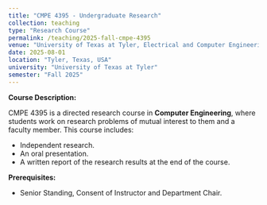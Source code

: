 ```yaml
---
title: "CMPE 4395 - Undergraduate Research"
collection: teaching
type: "Research Course"
permalink: /teaching/2025-fall-cmpe-4395
venue: "University of Texas at Tyler, Electrical and Computer Engineering Department"
date: 2025-08-01
location: "Tyler, Texas, USA"
university: "University of Texas at Tyler"
semester: "Fall 2025"
---
```

**Course Description:**

CMPE 4395 is a directed research course in **Computer Engineering**, where students work on research problems of mutual interest to them and a faculty member. This course includes:
- Independent research.
- An oral presentation.
- A written report of the research results at the end of the course.

**Prerequisites:**
- Senior Standing, Consent of Instructor and Department Chair.
